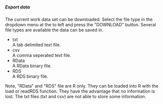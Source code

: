 <h5>Export data</h5>
The current work data set can be downloaded. Select the file type in the
dropdown menu at the to left and press the "DOWNLOAD" button.  Several file
types are available the data can be saved in. <br>
<ul>
   <li>
      txt<br>
      A tab delimited text file.
   </li>
   <li>
      csv<br>
      A comma seperated text file.
   </li>
   <li>
      RData<br>
      A RData binary file.
  </li>
  <li>
     RDS<br>
     A RDS binary file.
  </li>
</ul>
Note, "RData" and "RDS" file are R only. They can be loaded into R with the load
or readRDS function. They have the advantage that no information is lost. The
txt files (txt and csv) are not able to store some information.
